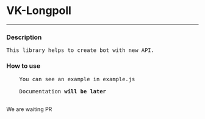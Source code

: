 <h1>VK-Longpoll</h1>
<hr>
<h3>Description</h3>

<pre>This library helps to create bot with new API.</pre>

<h3>How to use</h3>

<pre>
	You can see an example in example.js

	Documentation <b>will be later</b>

</pre>

<p>We are waiting PR</p>